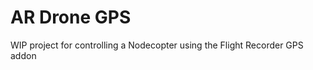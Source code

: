 AR Drone GPS
============

WIP project for controlling a Nodecopter using the Flight Recorder GPS addon
